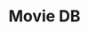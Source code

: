 ---
title: "Movie DB"
description: "Learned to fetch data from the MovieDB API using Javascript to retrieve information like genres, movie titles and descriptions. I did not create the design, I just adapt it to my desired result."
image: "./img/projects/movie-db-app.webp"
sourceCode: "https://github.com/martin-tercero1/moviebd-api-project"
liveDemo: "https://martin-tercero1.github.io/moviebd-api-project/"
technologies: ["JavaScript"]
order: 5
---